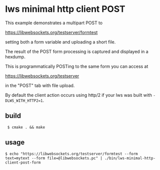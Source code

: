 # lws minimal http client POST

This example demonstrates a multipart POST to

https://libwebsockets.org/testserver/formtest

setting both a form variable and uploading a
short file.

The result of the POST form processing is captured
and displayed in a hexdump.

This is programmatically POSTing to the same
form you can access at

https://libwebsockets.org/testserver

in the "POST" tab with file upload.

By default the client action occurs using http/2 if
your lws was built with `-DLWS_WITH_HTTP2=1`.

## build

```
 $ cmake . && make
```

## usage

```
$ echo "https://libwebsockets.org/testserver/formtest --form text=mytext --form file=@libwebsockets.pc" | ./bin/lws-minimal-http-client-post-form
```


